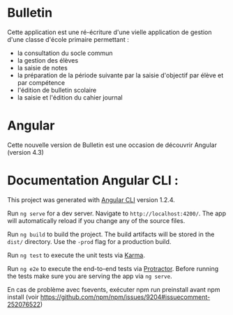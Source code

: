 
# Bulletin 
Cette application est une ré-écriture d'une vielle application de gestion d'une classe d'école primaire permettant :
* la consultation du socle commun
* la gestion des élèves
* la saisie de notes
* la préparation de la période suivante par la saisie d'objectif par élève et par compétence
* l'édition de bulletin scolaire
* la saisie et l'édition du cahier journal

# Angular
Cette nouvelle version de Bulletin est une occasion de découvrir Angular (version 4.3)

# Documentation Angular CLI :
This project was generated with [Angular CLI](https://github.com/angular/angular-cli) version 1.2.4.

Run `ng serve` for a dev server. Navigate to `http://localhost:4200/`. The app will automatically reload if you change any of the source files.

Run `ng build` to build the project. The build artifacts will be stored in the `dist/` directory. Use the `-prod` flag for a production build.

Run `ng test` to execute the unit tests via [Karma](https://karma-runner.github.io).

Run `ng e2e` to execute the end-to-end tests via [Protractor](http://www.protractortest.org/). Before running the tests make sure you are serving the app via `ng serve`.

En cas de problème avec fsevents, exécuter npm run preinstall avant npm install (voir https://github.com/npm/npm/issues/9204#issuecomment-252076522)